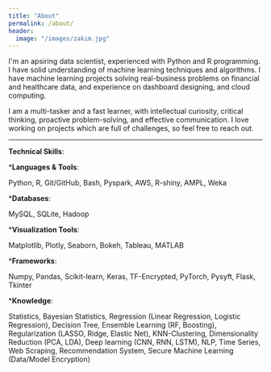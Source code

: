 ```yaml
---
title: "About"
permalink: /about/
header:
  image: "/images/zakim.jpg"
---
```


I'm an apsiring data scientist, experienced with Python and R programming. I have solid understanding of machine learning techniques and algorithms. I have machine learning projects solving real-business problems on financial and healthcare data, and experience on dashboard designing, and cloud computing.


I am a multi-tasker and a fast learner, with intellectual curiosity, critical thinking, proactive problem-solving, and effective communication. I love working on projects which are full of challenges, so feel free to reach out.

------------------------------------------------------------------------------------------------------------------------------------------
**Technical Skills**:

*__Languages & Tools__:

Python, R, Git/GitHub, Bash, Pyspark, AWS, R-shiny, AMPL, Weka

*__Databases__:

MySQL, SQLite, Hadoop

*__Visualization Tools__:

Matplotlib, Plotly, Seaborn, Bokeh, Tableau, MATLAB

*__Frameworks__:

Numpy, Pandas, Scikit-learn, Keras, TF-Encrypted, PyTorch, Pysyft, Flask, Tkinter

*__Knowledge__:

Statistics, Bayesian Statistics, Regression (Linear Regression, Logistic Regression), Decision Tree, Ensemble Learning (RF, Boosting), Regularization (LASSO, Ridge, Elastic Net), KNN-Clustering, Dimensionality Reduction (PCA, LDA), Deep learning (CNN, RNN, LSTM), NLP, Time Series, Web Scraping, Recommendation System, Secure Machine Learning (Data/Model Encryption)
